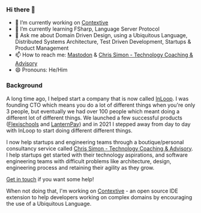 ### Hi there 👋

- 🔭 I’m currently working on [Contextive](https://contextive.tech)
- 🌱 I’m currently learning FSharp, Language Server Protocol
- 💬 Ask me about Domain Driven Design, using a Ubiquitous Language, Distributed Systems Architecture, Test Driven Development, Startups & Product Management
- 📫 How to reach me: [Mastodon](https://hachyderm.io/@ChrisSimonAu) & [Chris Simon - Technology Coaching & Advisory](https://chrissimon.au/contact/)
- 😄 Pronouns: He/Him

### Background

A long time ago, I helped start a company that is now called [InLoop](https://www.inloop.com.au).  I was founding CTO which means you do a lot of different things when you're only 3 people, but eventually we had over 100 people which meant doing a different lot of different things.  We launched a few successful products ([Flexischools](https://www.flexischools.com.au) and [LanternPay](https://lanternpay.com)) and in 2021 I stepped away from day to day with InLoop to start doing different different things.

I now help startups and engineering teams through a boutique/personal consultancy service called [Chris Simon - Technology Coaching & Advisory](https://chrissimon.au/).  I help startups get started with their technology aspirations, and software engineering teams with difficult problems like architecture, design, engineering process and retaining their agility as they grow.

[Get in touch](https://chrissimon.au/contact/) if you want some help!

When not doing that, I'm working on [Contextive](https://github.com/dev-cycles/contextive) - an open source IDE extension to help developers working on complex domains by encouraging the use of a Ubiquitous Language.
